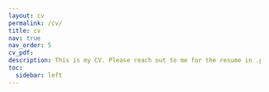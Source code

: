 ```yaml
---
layout: cv
permalink: /cv/
title: cv
nav: true
nav_order: 5
cv_pdf:
description: This is my CV. Please reach out to me for the resume in .pdf format
toc:
  sidebar: left
---
```

